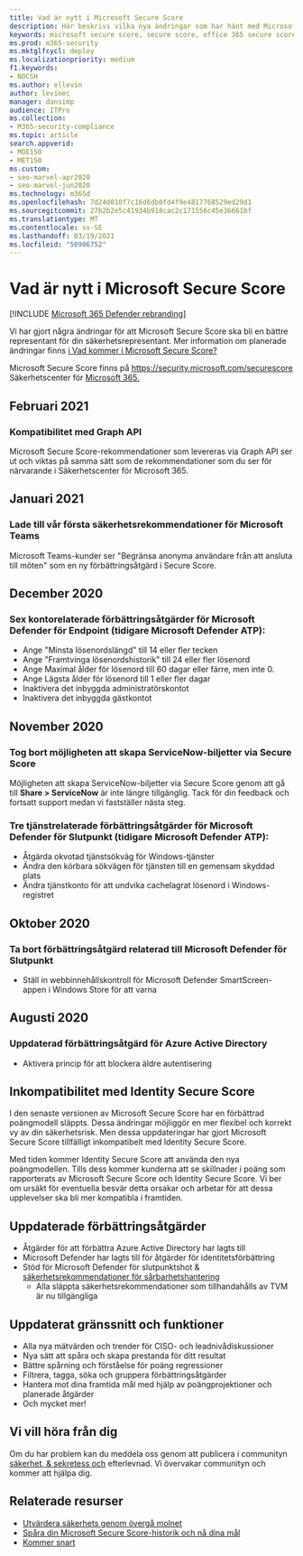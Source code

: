 ```yaml
---
title: Vad är nytt i Microsoft Secure Score
description: Här beskrivs vilka nya ändringar som har hänt med Microsoft Secure Score i Säkerhetscenter för Microsoft 365.
keywords: microsoft secure score, secure score, office 365 secure score, microsoft security score, microsoft 365 security center
ms.prod: m365-security
ms.mktglfcycl: deploy
ms.localizationpriority: medium
f1.keywords:
- NOCSH
ms.author: ellevin
author: levinec
manager: dansimp
audience: ITPro
ms.collection:
- M365-security-compliance
ms.topic: article
search.appverid:
- MOE150
- MET150
ms.custom:
- seo-marvel-apr2020
- seo-marvel-jun2020
ms.technology: m365d
ms.openlocfilehash: 7d24d010f7c16d6db0fd4f9e4817768529ed29d1
ms.sourcegitcommit: 27b2b2e5c41934b918cac2c171556c45e36661bf
ms.translationtype: MT
ms.contentlocale: sv-SE
ms.lasthandoff: 03/19/2021
ms.locfileid: "50906752"
---
```

# <a name="whats-new-in-microsoft-secure-score"></a>Vad är nytt i Microsoft Secure Score

[!INCLUDE [Microsoft 365 Defender rebranding](../includes/microsoft-defender.md)]

Vi har gjort några ändringar för att Microsoft Secure Score ska bli en bättre representant för din säkerhetsrepresentant. Mer information om planerade ändringar finns [i Vad kommer i Microsoft Secure Score?](microsoft-secure-score-whats-coming.md)

Microsoft Secure Score finns på https://security.microsoft.com/securescore Säkerhetscenter för [Microsoft 365.](overview-security-center.md)
    
## <a name="february-2021"></a>Februari 2021

### <a name="compatibility-with-graph-api"></a>Kompatibilitet med Graph API

Microsoft Secure Score-rekommendationer som levereras via Graph API ser ut och viktas på samma sätt som de rekommendationer som du ser för närvarande i Säkerhetscenter för Microsoft 365.

## <a name="january-2021"></a>Januari 2021

### <a name="added-our-first-security-recommendation-for-microsoft-teams"></a>Lade till vår första säkerhetsrekommendationer för Microsoft Teams

Microsoft Teams-kunder ser "Begränsa anonyma användare från att ansluta till möten" som en ny förbättringsåtgärd i Secure Score.

## <a name="december-2020"></a>December 2020

### <a name="added-six-accounts-related-improvement-actions-for-microsoft-defender-for-endpoint-previously-microsoft-defender-atp"></a>Sex kontorelaterade förbättringsåtgärder för Microsoft Defender för Endpoint (tidigare Microsoft Defender ATP):

- Ange "Minsta lösenordslängd" till 14 eller fler tecken
- Ange "Framtvinga lösenordshistorik" till 24 eller fler lösenord
- Ange Maximal ålder för lösenord till 60 dagar eller färre, men inte 0.
- Ange Lägsta ålder för lösenord till 1 eller fler dagar
- Inaktivera det inbyggda administratörskontot
- Inaktivera det inbyggda gästkontot

## <a name="november-2020"></a>November 2020

### <a name="removed-the-ability-to-create-servicenow-tickets-through-secure-score"></a>Tog bort möjligheten att skapa ServiceNow-biljetter via Secure Score 

Möjligheten att skapa ServiceNow-biljetter via Secure Score genom att gå till **Share > ServiceNow** är inte längre tillgänglig. Tack för din feedback och fortsatt support medan vi fastställer nästa steg.

### <a name="added-three-services-related-improvement-actions-for-microsoft-defender-for-endpoint-previously-microsoft-defender-atp"></a>Tre tjänstrelaterade förbättringsåtgärder för Microsoft Defender för Slutpunkt (tidigare Microsoft Defender ATP):

- Åtgärda okvotad tjänstsökväg för Windows-tjänster
- Ändra den körbara sökvägen för tjänsten till en gemensam skyddad plats
- Ändra tjänstkonto för att undvika cachelagrat lösenord i Windows-registret

## <a name="october-2020"></a>Oktober 2020

### <a name="remove-improvement-action-related-to-microsoft-defender-for-endpoint"></a>Ta bort förbättringsåtgärd relaterad till Microsoft Defender för Slutpunkt

- Ställ in webbinnehållskontroll för Microsoft Defender SmartScreen-appen i Windows Store för att varna

## <a name="august-2020"></a>Augusti 2020

### <a name="updated-improvement-action-for-azure-active-directory"></a>Uppdaterad förbättringsåtgärd för Azure Active Directory

- Aktivera princip för att blockera äldre autentisering

## <a name="incompatibility-with-identity-secure-score"></a>Inkompatibilitet med Identity Secure Score

I den senaste versionen av Microsoft Secure Score har en förbättrad poängmodell släppts. Dessa ändringar möjliggör en mer flexibel och korrekt vy av din säkerhetsrisk. Men dessa uppdateringar har gjort Microsoft Secure Score tillfälligt inkompatibelt med Identity Secure Score.

Med tiden kommer Identity Secure Score att använda den nya poängmodellen. Tills dess kommer kunderna att se skillnader i poäng som rapporterats av Microsoft Secure Score och Identity Secure Score. Vi ber om ursäkt för eventuella besvär detta orsakar och arbetar för att dessa upplevelser ska bli mer kompatibla i framtiden.

## <a name="updated-improvement-actions"></a>Uppdaterade förbättringsåtgärder

- Åtgärder för att förbättra Azure Active Directory har lagts till
- Microsoft Defender har lagts till för åtgärder för identitetsförbättring
- Stöd för Microsoft Defender för slutpunktshot & [säkerhetsrekommendationer för sårbarhetshantering](/windows/security/threat-protection/microsoft-defender-atp/next-gen-threat-and-vuln-mgt)
    - Alla släppta säkerhetsrekommendationer som tillhandahålls av TVM är nu tillgängliga

## <a name="updated-interface-and-functionality"></a>Uppdaterat gränssnitt och funktioner

* Alla nya mätvärden och trender för CISO- och leadnivådiskussioner
* Nya sätt att spåra och skapa prestanda för ditt resultat
* Bättre spårning och förståelse för poäng regressioner
* Filtrera, tagga, söka och gruppera förbättringsåtgärder
* Hantera mot dina framtida mål med hjälp av poängprojektioner och planerade åtgärder
* Och mycket mer!

## <a name="we-want-to-hear-from-you"></a>Vi vill höra från dig

Om du har problem kan du meddela oss genom att publicera i communityn [säkerhet, & sekretess och](https://techcommunity.microsoft.com/t5/Security-Privacy-Compliance/bd-p/security_privacy) efterlevnad. Vi övervakar communityn och kommer att hjälpa dig.

## <a name="related-resources"></a>Relaterade resurser

- [Utvärdera säkerhets genom övergå molnet](microsoft-secure-score-improvement-actions.md)
- [Spåra din Microsoft Secure Score-historik och nå dina mål](microsoft-secure-score-history-metrics-trends.md)
- [Kommer snart](microsoft-secure-score-whats-coming.md)